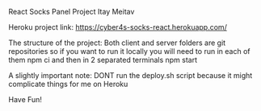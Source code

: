React Socks Panel Project Itay Meitav

Heroku project link: https://cyber4s-socks-react.herokuapp.com/

The structure of the project:
Both client and server folders are git repositories 
so if you want to run it locally you will need to run in each of them npm ci
and then in 2 separated terminals npm start

A slightly important note:
DONT run the deploy.sh script because it might complicate things for me on Heroku

Have Fun!
